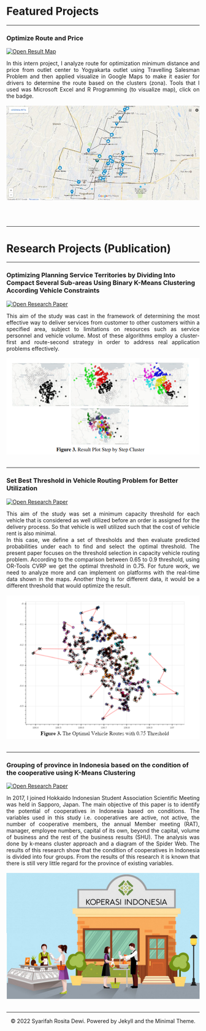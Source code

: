 # Featured Projects
<!-- ## Natural Language Processing

### CS224n: Natural Language Processing with Deep Learning

My complete implementation of assignments and projects in [***CS224n: Natural Language Processing with Deep Learning***](http://web.stanford.edu/class/cs224n/) by Stanford (Winter, 2019).

[![View on GitHub](https://img.shields.io/badge/GitHub-View_on_GitHub-blue?logo=GitHub)](https://github.com/chriskhanhtran/CS224n-NLP-Solutions/tree/master/assignments/)

**Neural Machine Translation:** An NMT system which translates texts from Spanish to English using a Bidirectional LSTM encoder for the source sentence and a Unidirectional LSTM Decoder with multiplicative attention for the target sentence ([GitHub](https://github.com/chriskhanhtran/CS224n-NLP-Solutions/tree/master/assignments/)).

**Dependency Parsing:** A Neural Transition-Based Dependency Parsing system with one-layer MLP ([GitHub](https://github.com/chriskhanhtran/CS224n-NLP-Assignments/tree/master/assignments/a3)).

<center><img src="images/nlp.png"/></center>

---
### Detect Non-negative Airline Tweets: BERT for Sentiment Analysis

[![Run in Google Colab](https://img.shields.io/badge/Colab-Run_in_Google_Colab-blue?logo=Google&logoColor=FDBA18)](https://colab.research.google.com/drive/1f32gj5IYIyFipoINiC8P3DvKat-WWLUK)

<div style="text-align: justify">The release of Google's BERT is described as the beginning of a new era in NLP. In this notebook I'll use the HuggingFace's transformers library to fine-tune pretrained BERT model for a classification task. Then I will compare BERT's performance with a baseline model, in which I use a TF-IDF vectorizer and a Naive Bayes classifier. The transformers library helps us quickly and efficiently fine-tune the state-of-the-art BERT model and yield an accuracy rate 10% higher than the baseline model.</div>

<center><img src="images/BERT-classification.png"/></center>

---
### Detect Food Trends from Facebook Posts: Co-occurence Matrix, Lift and PPMI

[![Open Notebook](https://img.shields.io/badge/Jupyter-Open_Notebook-blue?logo=Jupyter)](projects/detect-food-trends-facebook.html)
[![View on GitHub](https://img.shields.io/badge/GitHub-View_on_GitHub-blue?logo=GitHub)](https://github.com/chriskhanhtran/facebook-detect-food-trends)

<div style="text-align: justify">First I build co-occurence matrices of ingredients from Facebook posts from 2011 to 2015. Then, to identify interesting and rare ingredient combinations that occur more than by chance, I calculate Lift and PPMI metrics. Lastly, I plot time-series data of identified trends to validate my findings. Interesting food trends have emerged from this analysis.</div>
<br>
<center><img src="images/fb-food-trends.png"></center>
<br> -->

---
### Optimize Route and Price

[![Open Result Map](https://img.shields.io/badge/R-Open_R_Map-blue?logo=R)](https://s3.us-west-2.amazonaws.com/secure.notion-static.com/37d381f2-ef43-44b5-96db-f521d573a898/YKMAP.html?X-Amz-Algorithm=AWS4-HMAC-SHA256&X-Amz-Content-Sha256=UNSIGNED-PAYLOAD&X-Amz-Credential=AKIAT73L2G45EIPT3X45%2F20221222%2Fus-west-2%2Fs3%2Faws4_request&X-Amz-Date=20221222T033926Z&X-Amz-Expires=86400&X-Amz-Signature=3279f610398e237de07a97ddcb90ab136e98a0f9f348c76e65f20a604722f86f&X-Amz-SignedHeaders=host&x-id=GetObject)

<div style="text-align: justify">In this intern project, I analyze route for optimization minimum distance and price from outlet center to Yogyakarta outlet using Travelling Salesman Problem and then applied visualize in Google Maps to make it easier for drivers to determine the route based on the clusters (zona). Tools that I used was Microsoft Excel and R Programming (to visualize map), click on the badge.</div>
<br>
<center><img src="images/cluster_R_map.jpg"/></center>
<br>
<br>
<br>

---
# Research Projects (Publication)


---
### Optimizing Planning Service Territories by Dividing Into Compact Several Sub-areas Using Binary K-Means Clustering According Vehicle Constraints

[![Open Research Paper](https://img.shields.io/badge/PDF-Open_Research_Paper-blue?logo=adobe-acrobat-reader&logoColor=white)](https://arxiv.org/abs/2010.10934)

<div style="text-align: justify">This aim of the study was cast in the framework of determining the most effective way to deliver services from customer to other customers within a specified area, subject to limitations on resources such as service personnel and vehicle volume. Most of these algorithms employ a cluster-first and route-second strategy in order to address real application problems effectively.</div>
<br>
<center><img src="images/WP_Research_1.jpg"/></center>
<br>


---
### Set Best Threshold in Vehicle Routing Problem for Better Utilization

[![Open Research Paper](https://img.shields.io/badge/PDF-Open_Research_Paper-blue?logo=adobe-acrobat-reader&logoColor=white)](https://www.researchgate.net/publication/346926919_Set_Best_Threshold_in_Vehicle_Routing_Problem_for_Better_Utilization)

<div style="text-align: justify">This aim of the study was set a minimum capacity threshold for each vehicle that is considered as well utilized before an order is assigned for the delivery process. So that vehicle is well utilized such that the cost of vehicle rent is also minimal.
<br>
In this case, we define a set of thresholds and then evaluate predicted probabilities under each to find and select the optimal threshold. The present paper focuses on the threshold selection in capacity vehicle routing problem. According to the comparison between 0.65 to 0.9 threshold, using OR-Tools CVRP we get the optimal threshold in 0.75. For future work, we need to analyze more and can implement on platforms with the real-time data shown in the maps. Another thing is for different data, it would be a different threshold that would optimize the result.</div>
<br>
<center><img src="images/WP_Research_2.jpg"/></center>
<br>


---
### Grouping of province in Indonesia based on the condition of the cooperative using K-Means Clustering

[![Open Research Paper](https://img.shields.io/badge/PDF-Open_Research_Paper-blue?logo=adobe-acrobat-reader&logoColor=white)](https://s3.us-west-2.amazonaws.com/secure.notion-static.com/85cff0da-d55f-4926-9750-eec1a3c1d4a3/PUBLICATION.pdf?X-Amz-Algorithm=AWS4-HMAC-SHA256&X-Amz-Content-Sha256=UNSIGNED-PAYLOAD&X-Amz-Credential=AKIAT73L2G45EIPT3X45%2F20221221%2Fus-west-2%2Fs3%2Faws4_request&X-Amz-Date=20221221T092037Z&X-Amz-Expires=86400&X-Amz-Signature=9aee3783dac75d7a1c595282192813acb16bfab5aab5012cb7c4da06e76cdb52&X-Amz-SignedHeaders=host&response-content-disposition=filename%3D%22PUBLICATION.pdf%22&x-id=GetObject)

<div style="text-align: justify">In 2017, I joined Hokkaido Indonesian Student Association Scientific Meeting was held in Sapporo, Japan. The main objective of this paper is to identify the potential of cooperatives in Indonesia based on conditions. The variables used in this study i.e. cooperatives are active, not active, the number of cooperative members, the annual Member meeting (RAT), manager, employee numbers, capital of its own, beyond the capital, volume of business and the rest of the business results (SHU). The analysis was done by k-means cluster approach and a diagram of the Spider Web. The results of this research show that the condition of cooperatives in Indonesia is divided into four groups. From the results of this research it is known that there is still very little regard for the province of existing variables.</div>
<br>
<center><img src="images/Koperasi-Indonesia.jpg"/></center>
<br>


---
<!-- ## Arts by Me

<!-- [![View My Films](https://img.shields.io/badge/YouTube-View_My_Films-grey?logo=youtube&labelColor=FF0000)](https://www.youtube.com/watch?v=vfZwdEWgUPE) -->

<!--<div style="text-align: justify">Besides Data Science, I also have a interest on arts and design like abstract paint or watercolor. Below is a list of my paints.</div>
<br>

<div class="gallery">
<img src="images/Untitled I.jpg" alt="Northern Lights" width="350" height="250">
  <div class="desc">Untitled I</div>
<img src="images/Untitled II.jpg" alt="Northern Lights" width="350" height="250">
  <div class="desc">Untitled II</div>
<img src="images/Untitled III.jpg" alt="Northern Lights" width="350" height="250">
  <div class="desc">Untitled III</div>
  </div>
  
--- -->
<center>© 2022 Syarifah Rosita Dewi. Powered by Jekyll and the Minimal Theme.</center>
